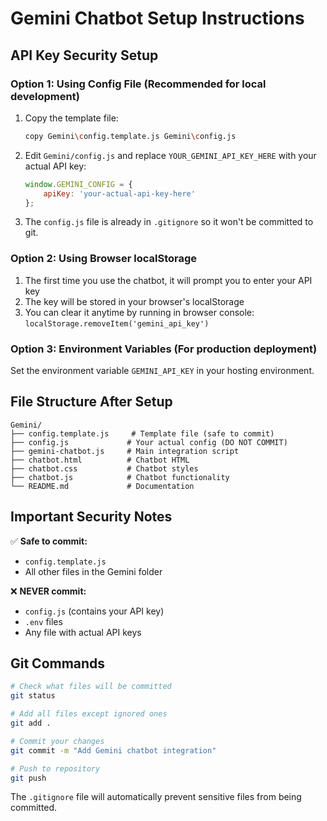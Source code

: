 # Gemini Chatbot Setup Instructions

## API Key Security Setup

### Option 1: Using Config File (Recommended for local development)

1. Copy the template file:
   ```bash
   copy Gemini\config.template.js Gemini\config.js
   ```

2. Edit `Gemini/config.js` and replace `YOUR_GEMINI_API_KEY_HERE` with your actual API key:
   ```javascript
   window.GEMINI_CONFIG = {
       apiKey: 'your-actual-api-key-here'
   };
   ```

3. The `config.js` file is already in `.gitignore` so it won't be committed to git.

### Option 2: Using Browser localStorage

1. The first time you use the chatbot, it will prompt you to enter your API key
2. The key will be stored in your browser's localStorage
3. You can clear it anytime by running in browser console: `localStorage.removeItem('gemini_api_key')`

### Option 3: Environment Variables (For production deployment)

Set the environment variable `GEMINI_API_KEY` in your hosting environment.

## File Structure After Setup

```
Gemini/
├── config.template.js     # Template file (safe to commit)
├── config.js             # Your actual config (DO NOT COMMIT)
├── gemini-chatbot.js     # Main integration script
├── chatbot.html          # Chatbot HTML
├── chatbot.css           # Chatbot styles
├── chatbot.js            # Chatbot functionality
└── README.md             # Documentation
```

## Important Security Notes

✅ **Safe to commit:**
- `config.template.js`
- All other files in the Gemini folder

❌ **NEVER commit:**
- `config.js` (contains your API key)
- `.env` files
- Any file with actual API keys

## Git Commands

```bash
# Check what files will be committed
git status

# Add all files except ignored ones
git add .

# Commit your changes
git commit -m "Add Gemini chatbot integration"

# Push to repository
git push
```

The `.gitignore` file will automatically prevent sensitive files from being committed.
